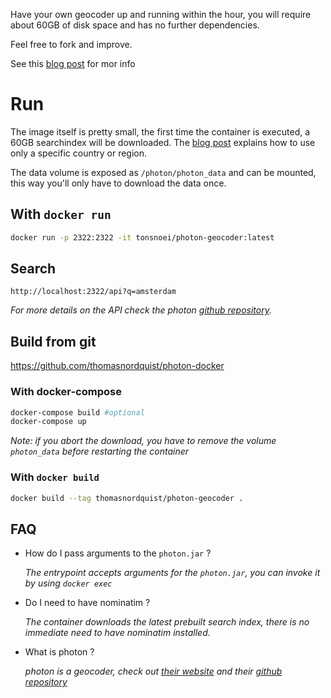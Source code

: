 Have your own geocoder up and running within the hour, you will require about 60GB of disk space and has no further dependencies.

Feel free to fork and improve.

See this [blog post]() for mor info


# Run

The image itself is pretty small, the first time the container is executed, a 60GB searchindex will be downloaded. The [blog post]() explains how to use only a specific country or region.

The data volume is exposed as `/photon/photon_data` and can be mounted, this way you'll only have to download the data once.

## With `docker run`

```bash
docker run -p 2322:2322 -it tonsnoei/photon-geocoder:latest
```

## Search

```
http://localhost:2322/api?q=amsterdam
```
*For more details on the API check the photon [github repository](https://github.com/komoot/photon).*



## Build from git
https://github.com/thomasnordquist/photon-docker

### With docker-compose
```bash
docker-compose build #optional
docker-compose up
```
*Note: if you abort the download, you have to remove the volume `photon_data` before restarting the container*


### With `docker build`
```bash
docker build --tag thomasnordquist/photon-geocoder .
```


## FAQ

 - How do I pass arguments to the `photon.jar` ?

   *The entrypoint accepts arguments for the `photon.jar`, you can invoke it by using `docker exec`*
 - Do I need to have nominatim ?

   *The container downloads the latest prebuilt search index, there is no immediate need to have nominatim installed.*

 - What is photon ?
  
   *photon is a geocoder, check out [their website](https://photon.komoot.de/) and their [github repository](https://github.com/komoot/photon)*
